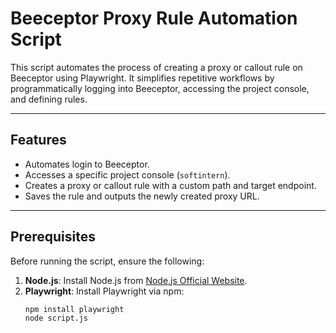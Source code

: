 # Beeceptor Proxy Rule Automation Script

This script automates the process of creating a proxy or callout rule on Beeceptor using Playwright. It simplifies repetitive workflows by programmatically logging into Beeceptor, accessing the project console, and defining rules.

---

## Features

- Automates login to Beeceptor.
- Accesses a specific project console (`softintern`).
- Creates a proxy or callout rule with a custom path and target endpoint.
- Saves the rule and outputs the newly created proxy URL.

---

## Prerequisites

Before running the script, ensure the following:

1. **Node.js**: Install Node.js from [Node.js Official Website](https://nodejs.org/).
2. **Playwright**: Install Playwright via npm:
   ```bash
   npm install playwright
   node script.js

